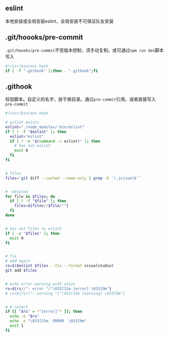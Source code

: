 ## eslint
本地安装或全局安装eslint，全局安装不可保证队友安装

## .git/hoooks/pre-commit
`.git/hoooks/pre-commit`不受版本控制，须手动复制，或可通过`npm run dev`脚本写入
```bash
#!/usr/bin/env bash
if [ -f ".githook" ];then . ".githook";fi
```

## .githook
校验脚本。自定义的名字，放于根目录。通过`pre-commit`引用。或者直接写入`pre-commit`
```bash
#!/usr/bin/env bash

# eslint exists
eslint="./node_modules/.bin/eslint"
if [ ! -f "$eslint" ]; then
  eslint="eslint"
  if [ ! -n "$(command -v eslint)" ]; then
    # has not eslint
    exit 0
  fi
fi


# files
files=`git diff --cached --name-only | grep -E '(.js|vue)$'`


# -deleted
for file in $files; do
  if [ ! -f "$file" ]; then
    files=${files//$file/""}
  fi
done


# has not files to eslint
if [ -z "$files" ]; then
  exit 0
fi


# fix
# add again
rs=$($eslint $files --fix --format visualstudio)
git add $files


# echo error warning with color
rs=${rs//": error "/"\033[31m [error] \033[0m"}
# rs=${rs//": warning "/"\033[33m [warning] \033[0m"}


# # reject
if [[ "$rs" = *"[error]"* ]]; then
  echo -e "$rs"
  echo -e "\033[31m  ERROR  \033[0m"
  exit 1
fi

```
